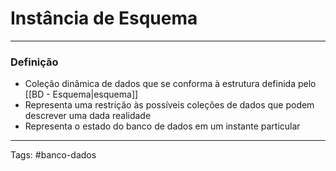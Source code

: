 
# Instância de Esquema

---

### Definição

- Coleção dinâmica de dados que se conforma à estrutura definida pelo [[BD - Esquema|esquema]]
- Representa uma restrição às possíveis coleções de dados que podem descrever uma dada realidade
- Representa o estado do banco de dados em um instante particular

---

Tags: #banco-dados

